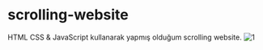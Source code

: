 # scrolling-website
HTML CSS &amp; JavaScript kullanarak yapmış olduğum scrolling website.
![1](https://user-images.githubusercontent.com/76431780/216777856-f1995832-8fbc-42c3-890c-d5aef6e201a4.gif)
